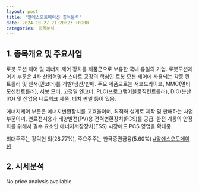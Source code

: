 ```yaml
---
layout: post
title: '알에스오토메이션 종목분석'
date: 2024-10-27 21:20:23 +0900
categories: 종목분석
---
```


## 1. 종목개요 및 주요사업

로봇 모션 제어 및 에너지 제어 장치를 제품군으로 보유한 국내 유일의 기업. 로봇모션제어기 부문은 4차 산업혁명과 스마트 공장의 핵심인 로봇 모션 제어에 사용되는 각종 컨트롤러 및 센서(엔코더)를 개발/생산/판매. 주요 제품으로는 서보드라이브, MMC(멀티모션컨트롤러), 서보 모터, 고정밀 엔코더, PLC(프로그램어블로직컨트롤러), DIO(분산 I/O) 및 산업용 네트워크 제품, 터치 판넬 등이 있음.

에너지제어 부문은 에너지변환장치를 고효율이며, 최적화 설계로 제작 및 판매하는 사업부문이며, 연료전지용과 태양발전(PV)용 전력변환장치(PCS)를 공급. 한전 계통의 안정화를 위해서 필수 요소인 에너지저장장치(ESS) 시장에도 PCS 영업을 확대중.

최대주주는 강덕현 외(28.77%), 주요주주는 한국증권금융(5.60%)
[#알에스오토메이션](#)

## 2. 시세분석

No price analysis available
